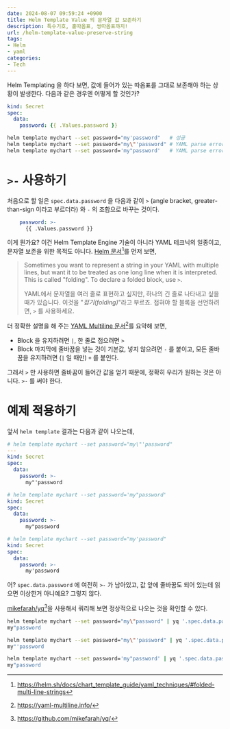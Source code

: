 ```yaml
---
date: 2024-08-07 09:59:24 +0900
title: Helm Template Value 의 문자열 값 보존하기
description: 특수기호, 홑따옴표, 쌍따옴표까지!
url: /helm-template-value-preserve-string
tags:
- Helm
- yaml
categories:
- Tech
---
```


Helm Templating 을 하다 보면, 값에 들어가 있는 따옴표를 그대로 보존해야 하는 상황이 발생한다. 다음과 같은 경우엔 어떻게 할 것인가?

```yaml
kind: Secret
spec: 
  data:
    password: {{ .Values.password }}
```
```bash
helm template mychart --set password="my'password"   # 성공
helm template mychart --set password="my\"'password" # YAML parse error
helm template mychart --set password='my"password'   # YAML parse error
```

# `>-` 사용하기
처음으로 할 일은 `spec.data.password` 을 다음과 같이 `>` (angle bracket, greater-than-sign 이라고 부르더라) 와 `-` 의 조합으로 바꾸는 것이다.
```yaml
    password: >-
      {{ .Values.password }}
```

이게 뭔가요? 이건 Helm Template Engine 기술이 아니라 YAML 테크닉의 일종이고, 문자열 보존을 위한 목적도 아니다. [Helm 문서](https://helm.sh/docs/chart_template_guide/yaml_techniques/#folded-multi-line-strings)[^1]를 먼저 보면,

> Sometimes you want to represent a string in your YAML with multiple lines, but want it to be treated as one long line when it is interpreted. This is called "folding". To declare a folded block, use `>`.
> 
> YAML에서 문자열을 여러 줄로 표현하고 싶지만, 하나의 긴 줄로 나타내고 싶을 때가 있습니다. 이것을 "_접기(folding)_"라고 부르죠. 접혀야 할 블록을 선언하려면, `>` 를 사용하세요.

더 정확한 설명을 해 주는 [YAML Multiline 문서](https://yaml-multiline.info/)[^2]를 요약해 보면,

- Block 을 유지하려면 `|`, 한 줄로 접으려면 `>`
- Block 마지막에 줄바꿈을 넣는 것이 기본값, 넣지 않으려면 `-` 를 붙이고, 모든 줄바꿈을 유지하려면 (`|` 일 때만) `+` 를 붙인다.

그래서 `>` 만 사용하면 줄바꿈이 들어간 값을 얻기 때문에, 정확히 우리가 원하는 것은 아니다. `>-` 를 써야 한다.

# 예제 적용하기
앞서 `helm template` 결과는 다음과 같이 나오는데,

```yaml
# helm template mychart --set password="my\"'password"
---
kind: Secret
spec: 
  data:
    password: >-
      my"'password
```
```yaml
# helm template mychart --set password='my"password'
kind: Secret
spec: 
  data:
    password: >-
      my"password
```
```yaml
# helm template mychart --set password="my'password"
kind: Secret
spec: 
  data:
    password: >-
      my'password
```

어? `spec.data.password` 에 여전히 `>-` 가 남아있고, 값 앞에 줄바꿈도 되어 있는데 읽으면 이상한거 아니예요? 그렇지 않다.

[mikefarah/yq](https://github.com/mikefarah/yq/)[^3]을 사용해서 쿼리해 보면 정상적으로 나오는 것을 확인할 수 있다.

```bash
helm template mychart --set password="my\"password" | yq '.spec.data.password' -r
my"password
```
```bash
helm template mychart --set password="my\"'password" | yq '.spec.data.password' -r
my"'password
```
```bash
helm template mychart --set password='my"password' | yq '.spec.data.password' -r
my"password
```

[^1]: https://helm.sh/docs/chart_template_guide/yaml_techniques/#folded-multi-line-strings
[^2]: https://yaml-multiline.info/
[^3]: https://github.com/mikefarah/yq/